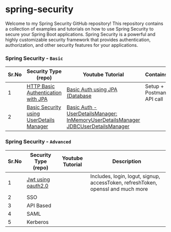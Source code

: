 # spring-security
Welcome to my Spring Security GitHub repository! This repository contains a collection of
examples and tutorials on how to use Spring Security to secure your Spring Boot applications.
Spring Security is a powerful and highly customizable security framework that provides 
authentication, authorization, and other security features for your applications.


###  Spring Security - `Basic`

| Sr.No | Security Type<br/>(repo)                                                                                                  | Youtube Tutorial                                                                                                                                              | Contains                 |
|-------|---------------------------------------------------------------------------------------------------------------------------|---------------------------------------------------------------------------------------------------------------------------------------------------------------|--------------------------|
| 1     | [HTTP Basic Authentication with JPA](https://github.com/atquil/spring-security/tree/basic-auth-jpa)                       | [ Basic Auth using JPA (Database](https://www.youtube.com/watch?v=XK6QcHSQyJU&t=712s&ab_channel=atquil)                                                       | Setup + Postman API call |
| 2     | [Basic Security using UserDetails Manager](https://github.com/atquil/spring-security/tree/basic-auth-userDetailsManager)  | [Basic Auth - UserDetailsManager: InMemoryUserDetailsManager  JDBCUserDetailsManager](https://www.youtube.com/watch?v=CIKE9pfqSKw&t=1406s&ab_channel=atquil)  |                          |


###  Spring Security - `Advanced`


| Sr.No | Security Type<br/>(repo)                                                        | Youtube Tutorial   | Description                                                                      |
|-------|---------------------------------------------------------------------------------|--------------------|----------------------------------------------------------------------------------|
| 1     | [Jwt using oauth2.0](https://github.com/atquil/spring-security/tree/JWT-oauth2) |                    | Includes, login, logut, signup, accessToken, refreshToken, openssl and much more |
| 2     | SSO                                                                             |                    |                                                                                  |
| 3     | API Based                                                                       |                    |                                                                                  |
| 4     | SAML                                                                            |                    |                                                                                  |
| 5     | Kerberos                                                                        |                    |                                                                                  |


